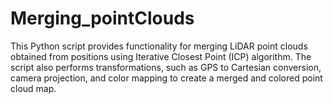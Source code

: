 # Merging_pointClouds
This Python script provides functionality for merging LiDAR point clouds obtained from positions using Iterative Closest Point (ICP) algorithm. The script also performs transformations, such as GPS to Cartesian conversion, camera projection, and color mapping to create a merged and colored point cloud map.
